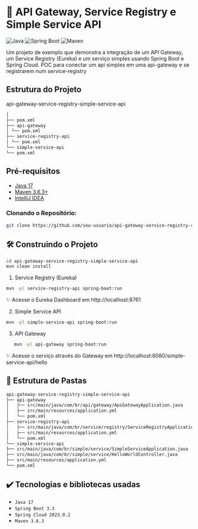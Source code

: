 # 🚀 API Gateway, Service Registry e Simple Service API

![Java](https://img.shields.io/badge/Java-17-blue.svg)
![Spring Boot](https://img.shields.io/badge/Spring%20Boot-3.3.0-brightgreen.svg)
![Maven](https://img.shields.io/badge/Maven-3.6.3-yellow.svg)

Um projeto de exemplo que demonstra a integração de um API Gateway, um Service Registry (Eureka) e um serviço simples usando Spring Boot e Spring Cloud.
POC para conectar um api simples em uma api-gateway e se registrarem num service-registry

## Estrutura do Projeto

api-gateway-service-registry-simple-service-api

```bash
│
├── pom.xml
├── api-gateway
│ └── pom.xml
├── service-registry-api
│ └── pom.xml
└── simple-service-api
└── pom.xml
```

## Pré-requisitos

- [Java 17](https://adoptopenjdk.net/)
- [Maven 3.6.3+](https://maven.apache.org/)
- [IntelliJ IDEA](https://www.jetbrains.com/idea/)

### Clonando o Repositório:

```bash
git clone https://github.com/seu-usuario/api-gateway-service-registry-simple-service-api.git
```

## 🛠️ Construindo o Projeto

```bash
cd api-gateway-service-registry-simple-service-api
mvn clean install
```

1. Service Registry (Eureka)

```bash
mvn -pl service-registry-api spring-boot:run
```

✨ Acesse o Eureka Dashboard em http://localhost:8761

2. Simple Service API
```bash
mvn -pl simple-service-api spring-boot:run
```

3. API Gateway
```bash
   mvn -pl api-gateway spring-boot:run
```

✨ Acesse o serviço através do Gateway em http://localhost:8080/simple-service-api/hello

## 📁 Estrutura de Pastas

```bash
api-gateway-service-registry-simple-service-api
├── api-gateway
│   ├── src/main/java/com/br/api/gateway/ApiGatewayApplication.java
│   ├── src/main/resources/application.yml
│   └── pom.xml
├── service-registry-api
│   ├── src/main/java/com/br/service/registry/ServiceRegistryApplication.java
│   ├── src/main/resources/application.yml
│   └── pom.xml
└── simple-service-api
├── src/main/java/com/br/simple/service/SimpleServiceApplication.java
├── src/main/java/com/br/simple/service/HelloWorldController.java
├── src/main/resources/application.yml
└── pom.xml
```

## ✔️ Tecnologias e bibliotecas usadas
- `Java 17`
- `Spring Boot 3.3`
- `Spring Cloud 2023.0.2`
- `Maven 3.6.3`






